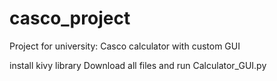 # casco_project
Project for university: Casco calculator with custom GUI

install kivy library
Download all files and run Calculator_GUI.py
